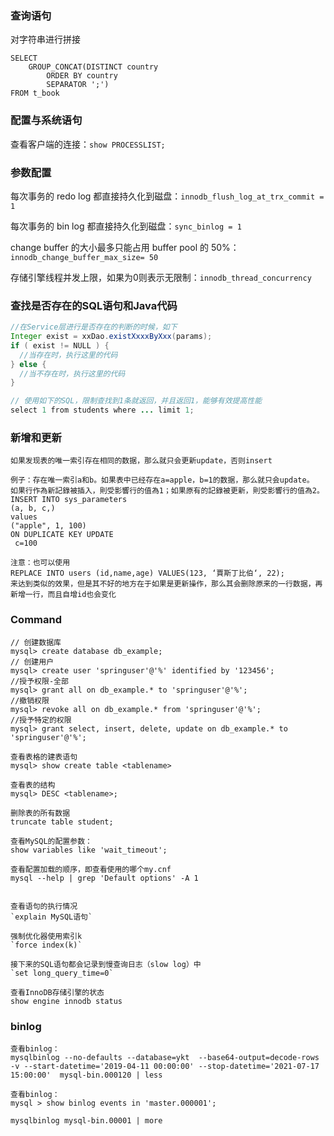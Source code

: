 

### 查询语句

对字符串进行拼接

```mysql
SELECT 
    GROUP_CONCAT(DISTINCT country
        ORDER BY country
        SEPARATOR ';')
FROM t_book
```





### 配置与系统语句



查看客户端的连接：`show PROCESSLIST;`

### 参数配置

每次事务的 redo log 都直接持久化到磁盘：`innodb_flush_log_at_trx_commit = 1`

每次事务的 bin log 都直接持久化到磁盘：`sync_binlog = 1`

change buffer 的大小最多只能占用 buffer pool 的 50%：`innodb_change_buffer_max_size= 50`

存储引擎线程并发上限，如果为0则表示无限制：`innodb_thread_concurrency`









### 查找是否存在的SQL语句和Java代码

```java
//在Service层进行是否存在的判断的时候，如下
Integer exist = xxDao.existXxxxByXxx(params);
if ( exist != NULL ) {
  //当存在时，执行这里的代码
} else {
  //当不存在时，执行这里的代码
}

// 使用如下的SQL，限制查找到1条就返回，并且返回1，能够有效提高性能
select 1 from students where ... limit 1;
```

### 新增和更新
```mysql
如果发现表的唯一索引存在相同的数据，那么就只会更新update，否则insert

例子：存在唯一索引a和b。如果表中已经存在a=apple，b=1的数据，那么就只会update。
如果行作為新記錄被插入，則受影響行的值為1；如果原有的記錄被更新，則受影響行的值為2。
INSERT INTO sys_parameters
(a, b, c,)
values
("apple", 1, 100)
ON DUPLICATE KEY UPDATE
 c=100

注意：也可以使用
REPLACE INTO users (id,name,age) VALUES(123, ‘賈斯丁比伯‘, 22);
来达到类似的效果，但是其不好的地方在于如果是更新操作，那么其会删除原来的一行数据，再新增一行，而且自增id也会变化
```

### Command
```mysql
// 创建数据库
mysql> create database db_example; 
// 创建用户
mysql> create user 'springuser'@'%' identified by '123456'; 
//授予权限-全部
mysql> grant all on db_example.* to 'springuser'@'%'; 
//撤销权限
mysql> revoke all on db_example.* from 'springuser'@'%';
//授予特定的权限
mysql> grant select, insert, delete, update on db_example.* to 'springuser'@'%';

查看表格的建表语句
mysql> show create table <tablename>

查看表的结构
mysql> DESC <tablename>;

删除表的所有数据
truncate table student;

查看MySQL的配置参数：
show variables like 'wait_timeout';

查看配置加载的顺序，即查看使用的哪个my.cnf
mysql --help | grep 'Default options' -A 1


查看语句的执行情况
`explain MySQL语句`

强制优化器使用索引k
`force index(k)`

接下来的SQL语句都会记录到慢查询日志（slow log）中
`set long_query_time=0`

查看InnoDB存储引擎的状态
show engine innodb status
```



### binlog

```mysql
查看binlog：
mysqlbinlog --no-defaults --database=ykt  --base64-output=decode-rows -v --start-datetime='2019-04-11 00:00:00' --stop-datetime='2021-07-17 15:00:00'  mysql-bin.000120 | less

查看binlog：
mysql > show binlog events in 'master.000001';

mysqlbinlog mysql-bin.00001 | more
```